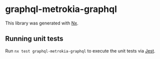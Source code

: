 # graphql-metrokia-graphql

This library was generated with [Nx](https://nx.dev).

## Running unit tests

Run `nx test graphql-metrokia-graphql` to execute the unit tests via [Jest](https://jestjs.io).
